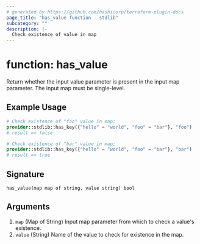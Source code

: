 ```yaml
---
# generated by https://github.com/hashicorp/terraform-plugin-docs
page_title: "has_value function - stdlib"
subcategory: ""
description: |-
  Check existence of value in map
---
```


# function: has_value

Return whether the input value parameter is present in the input map parameter. The input map must be single-level.

## Example Usage

```terraform
# Check existence of "foo" value in map:
provider::stdlib::has_key({"hello" = "world", "foo" = "bar"}, "foo")
# result => false

# Check existence of "bar" value in map:
provider::stdlib::has_key({"hello" = "world", "foo" = "bar"}, "bar")
# result => true
```

## Signature

<!-- signature generated by tfplugindocs -->
```text
has_value(map map of string, value string) bool
```

## Arguments

<!-- arguments generated by tfplugindocs -->
1. `map` (Map of String) Input map parameter from which to check a value's existence.
1. `value` (String) Name of the value to check for existence in the map.

